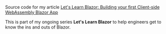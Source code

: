 Source code for my article [Let's Learn Blazor: Building your first Client-side WebAssembly Blazor App](https://medium.com/it-dead-inside/lets-learn-blazor-building-your-first-client-side-webassembly-blazor-app-d5329c527412)

This is part of my ongoing series **Let's Learn Blazor** to help engineers get to know the ins and outs of Blazor.

